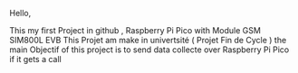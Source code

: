 Hello, 

This my first Project in github , Raspberry Pi Pico with Module GSM SIM800L EVB 
This Projet am make in univertsité ( Projet Fin de Cycle )
the main Objectif of this project is to send data collecte over Raspberry Pi Pico if it gets a call 
